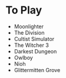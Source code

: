 <!-- TITLE: Games To Play -->
<!-- SUBTITLE: Some games that SuperCoins should play and potentially stream -->
# To Play
* Moonlighter
* The Division
* Cultist Simulator
* The Witcher 3
* Darkest Dungeon
* Owlboy
* Nioh
* Glittermitten Grove
